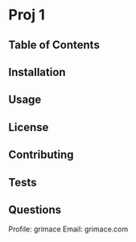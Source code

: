 # Proj 1

  ## Table of Contents

  ## Installation

  ## Usage

  ## License

  ## Contributing

  ## Tests

  ## Questions
  Profile: grimace
  Email: grimace.com

